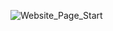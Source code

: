 ![Website_Page_Start](https://github.com/mark-trippier-cloudknowhow/CKH-Git-001/blob/master/CKH-Git-001/images/webpage-start.png)

